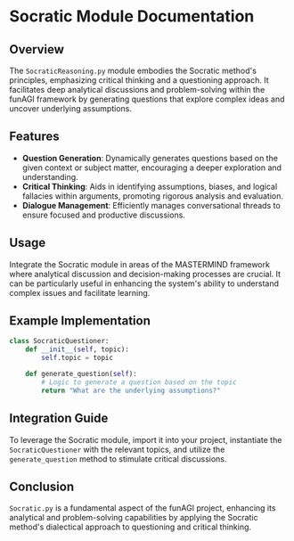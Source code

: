 # Socratic Module Documentation

## Overview
The `SocraticReasoning.py` module embodies the Socratic method's principles, emphasizing critical thinking and a questioning approach. It facilitates deep analytical discussions and problem-solving within the funAGI framework by generating questions that explore complex ideas and uncover underlying assumptions.

## Features
- **Question Generation**: Dynamically generates questions based on the given context or subject matter, encouraging a deeper exploration and understanding.
- **Critical Thinking**: Aids in identifying assumptions, biases, and logical fallacies within arguments, promoting rigorous analysis and evaluation.
- **Dialogue Management**: Efficiently manages conversational threads to ensure focused and productive discussions.

## Usage
Integrate the Socratic module in areas of the MASTERMIND framework where analytical discussion and decision-making processes are crucial. It can be particularly useful in enhancing the system's ability to understand complex issues and facilitate learning.

## Example Implementation
```python
class SocraticQuestioner:
    def __init__(self, topic):
        self.topic = topic

    def generate_question(self):
        # Logic to generate a question based on the topic
        return "What are the underlying assumptions?"
```

## Integration Guide
To leverage the Socratic module, import it into your project, instantiate the `SocraticQuestioner` with the relevant topics, and utilize the `generate_question` method to stimulate critical discussions.

## Conclusion
`Socratic.py` is a fundamental aspect of the funAGI project, enhancing its analytical and problem-solving capabilities by applying the Socratic method's dialectical approach to questioning and critical thinking.

